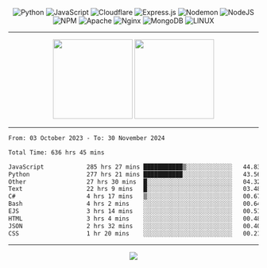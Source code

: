 <div align="center">
  
![Python](https://img.shields.io/badge/python-3670A0?style=for-the-badge&logo=python&logoColor=ffdd54) ![JavaScript](https://img.shields.io/badge/javascript-%23323330.svg?style=for-the-badge&logo=javascript&logoColor=%23F7DF1E) ![Cloudflare](https://img.shields.io/badge/Cloudflare-F38020?style=for-the-badge&logo=Cloudflare&logoColor=white) ![Express.js](https://img.shields.io/badge/express.js-%23404d59.svg?style=for-the-badge&logo=express&logoColor=%2361DAFB) ![Nodemon](https://img.shields.io/badge/NODEMON-%23323330.svg?style=for-the-badge&logo=nodemon&logoColor=%BBDEAD) ![NodeJS](https://img.shields.io/badge/node.js-6DA55F?style=for-the-badge&logo=node.js&logoColor=white) ![NPM](https://img.shields.io/badge/NPM-%23CB3837.svg?style=for-the-badge&logo=npm&logoColor=white) ![Apache](https://img.shields.io/badge/apache-%23D42029.svg?style=for-the-badge&logo=apache&logoColor=white) ![Nginx](https://img.shields.io/badge/nginx-%23009639.svg?style=for-the-badge&logo=nginx&logoColor=white) ![MongoDB](https://img.shields.io/badge/MongoDB-%234ea94b.svg?style=for-the-badge&logo=mongodb&logoColor=white) ![LINUX](https://img.shields.io/badge/Linux-FCC624?style=for-the-badge&logo=linux&logoColor=black)

---


<img src="https://github-readme-streak-stats.herokuapp.com/?user=anotherrandomonline&theme=react" height="160"/>
  
<img src="https://github-readme-stats.vercel.app/api?username=anotherrandomonline&show_icons=true&include_all_commits=true&theme=react" height="160"/>
</div>

---

<!--START_SECTION:waka-->

```txt
From: 03 October 2023 - To: 30 November 2024

Total Time: 636 hrs 45 mins

JavaScript            285 hrs 27 mins ███████████▒░░░░░░░░░░░░░   44.83 %
Python                277 hrs 21 mins ███████████░░░░░░░░░░░░░░   43.56 %
Other                 27 hrs 30 mins  █░░░░░░░░░░░░░░░░░░░░░░░░   04.32 %
Text                  22 hrs 9 mins   █░░░░░░░░░░░░░░░░░░░░░░░░   03.48 %
C#                    4 hrs 17 mins   ▒░░░░░░░░░░░░░░░░░░░░░░░░   00.67 %
Bash                  4 hrs 2 mins    ░░░░░░░░░░░░░░░░░░░░░░░░░   00.64 %
EJS                   3 hrs 14 mins   ░░░░░░░░░░░░░░░░░░░░░░░░░   00.51 %
HTML                  3 hrs 4 mins    ░░░░░░░░░░░░░░░░░░░░░░░░░   00.48 %
JSON                  2 hrs 32 mins   ░░░░░░░░░░░░░░░░░░░░░░░░░   00.40 %
CSS                   1 hr 20 mins    ░░░░░░░░░░░░░░░░░░░░░░░░░   00.21 %
```

<!--END_SECTION:waka-->

---

<div align="center">
  
![](https://github-profile-trophy.vercel.app/?username=anotherrandomonline&theme=darkhub&no-frame=true&no-bg=true&margin-w=4)

</div>
